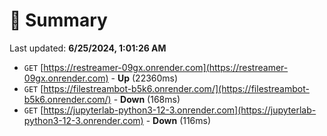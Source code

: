 # 📖 Summary
Last updated: **6/25/2024, 1:01:26 AM**

- `GET` [https://restreamer-09gx.onrender.com](https://restreamer-09gx.onrender.com) - **Up** (22360ms)
- `GET` [https://filestreambot-b5k6.onrender.com/](https://filestreambot-b5k6.onrender.com/) - **Down** (168ms)
- `GET` [https://jupyterlab-python3-12-3.onrender.com](https://jupyterlab-python3-12-3.onrender.com) - **Down** (116ms)
